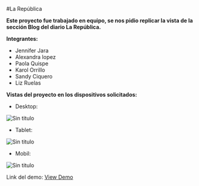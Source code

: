 #La República

**Este proyecto fue trabajado en equipo, se nos pidio replicar la vista de la sección Blog del diario La República.**

**Integrantes:**

+ Jennifer Jara
+ Alexandra lopez
+ Paola Quispe
+ Karol Orrillo
+ Sandy Ciquero
+ Liz Ruelas

**Vistas del proyecto en los dispositivos solicitados:**

  + Desktop:
  
  ![Sin titulo](http://i63.tinypic.com/mvojn4.png)
  
  + Tablet:
  
  ![Sin titulo](http://i65.tinypic.com/16o0wg.png)
  
  + Mobil:
  
  ![Sin titulo](http://i68.tinypic.com/2ywbl7o.png)
  
Link del demo: [View Demo](https://jenniferjara.github.io/sass-republica/ "Demo")